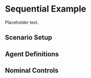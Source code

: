# Sequential Example
Placeholder text.

## Scenario Setup

## Agent Definitions

## Nominal Controls

